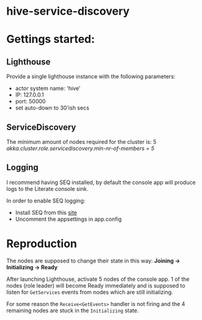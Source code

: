 # hive-service-discovery

# Gettings started:

## Lighthouse

Provide a single lighthouse instance with the following parameters:
- actor system name: 'hive'
- IP: 127.0.0.1
- port: 50000
- set auto-down to 30'ish secs 

## ServiceDiscovery

The minimum amount of nodes required for the cluster is: 5
*akka.cluster.role.servicediscovery.min-nr-of-members = 5*

## Logging

I recommend having SEQ installed, by default the console app will produce logs to the 
Literate console sink. 

In order to enable SEQ logging:
- Install SEQ from this [site](http://getseq.net)
- Uncomment the appsettings in app.config

# Reproduction

The nodes are supposed to change their state in this way:
**Joining -> Initializing -> Ready**

After launching Lighthouse, activate 5 nodes of the console app.
1 of the nodes (role leader) will become Ready immediately and is supposed to listen for
```GetServices``` events from nodes which are still initializing.

For some reason the ```Receive<GetEvents>``` handler is not firing and the 4 remaining nodes are stuck
in the ```Initializing``` state.